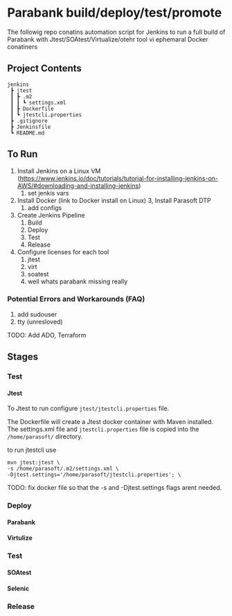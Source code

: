 # Parabank build/deploy/test/promote
The followig repo conatins automation script for Jenkins to run a full build of Parabank with Jtest/SOAtest/Virtualize/otehr tool vi ephemaral Docker conatiners

## Project Contents

```
jenkins
 ┣ jtest
 ┃ ┣ .m2
 ┃ ┃ ┗ settings.xml
 ┃ ┣ Dockerfile
 ┃ ┗ jtestcli.properties
 ┣ .gitignore
 ┣ Jenkinsfile
 ┗ README.md
```
## To Run

1. Install Jenkins on a Linux VM (https://www.jenkins.io/doc/tutorials/tutorial-for-installing-jenkins-on-AWS/#downloading-and-installing-jenkins)
   1. set jenkis vars
2. Install Docker (link to Docker install on Linux)
3, Install Parasoft DTP
   1. add configs
4. Create Jenkins Pipeline
   1. Build
   2. Deploy
   3. Test
   4. Release
5. Configure licenses for each tool
   1. jtest
   2. virt
   3. soatest
   4. well whats parabank missing really
### Potential Errors and Workarounds (FAQ)
1. add sudouser
2. tty (unresloved)
   
TODO: Add ADO, Terraform

## Stages

### Test

#### Jtest

To Jtest to run configure `jtest/jtestcli.properties` file.

The Dockerfile will create a Jtest docker container with Maven installed. The settings.xml file and `jtestcli.properties` file is copied into the `/home/parasoft/` directory.

to run jtestcli use
```
mvn jtest:jtest \
-s /home/parasoft/.m2/settings.xml \
-Djtest.settings='/home/parasoft/jtestcli.properties'; \
```

TODO:
fix docker file so that the -s and -Djtest.settings flags arent needed.

### Deploy
#### Parabank
#### Virtulize
### Test
#### SOAtest
#### Selenic
### Release